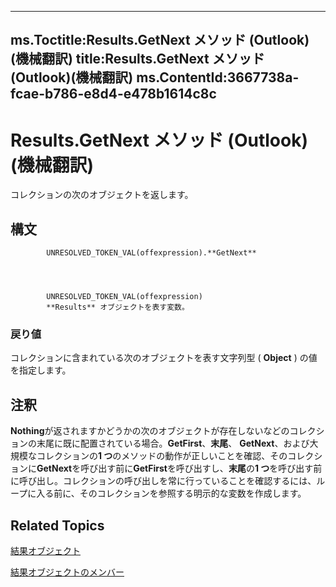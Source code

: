 

---
ms.Toctitle:Results.GetNext メソッド (Outlook)(機械翻訳)
title:Results.GetNext メソッド (Outlook)(機械翻訳)
ms.ContentId:3667738a-fcae-b786-e8d4-e478b1614c8c
---
# Results.GetNext メソッド (Outlook)(機械翻訳)




コレクションの次のオブジェクトを返します。

## 構文

            UNRESOLVED_TOKEN_VAL(offexpression).**GetNext**




            UNRESOLVED_TOKEN_VAL(offexpression)
            **Results** オブジェクトを表す変数。

### 戻り値
コレクションに含まれている次のオブジェクトを表す文字列型 ( **Object** ) の値を指定します。





## 注釈
**Nothing**が返されますかどうかの次のオブジェクトが存在しないなどのコレクションの末尾に既に配置されている場合。**GetFirst**、**末尾**、 **GetNext**、および大規模なコレクションの**1 つ**のメソッドの動作が正しいことを確認、そのコレクションに**GetNext**を呼び出す前に**GetFirst**を呼び出すし、**末尾**の**1 つ**を呼び出す前に呼び出し。コレクションの呼び出しを常に行っていることを確認するには、ループに入る前に、そのコレクションを参照する明示的な変数を作成します。



## Related Topics

[結果オブジェクト](59057f6f-8f6d-eed0-c945-240b9593b7ea.md)

[結果オブジェクトのメンバー](650f59fb-0dbd-3f5f-b289-2dfe9e33c20e.md)




